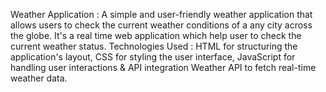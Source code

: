 Weather Application : A simple and user-friendly weather application that allows users to check the current weather conditions of a any city across the globe. It's a real time web application which help user to check the current weather status. Technologies Used : HTML for structuring the application's layout, CSS for styling the user interface, JavaScript for handling user interactions & API integration Weather API to fetch real-time weather data.
